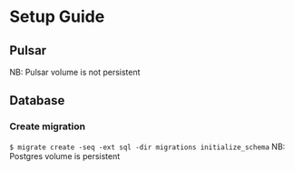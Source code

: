 # Setup Guide
## Pulsar
NB: Pulsar volume is not persistent

## Database
### Create migration
`$ migrate create -seq -ext sql -dir migrations initialize_schema`
NB: Postgres volume is persistent